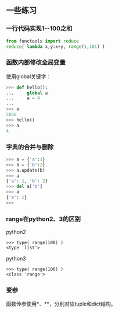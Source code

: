 ## 一些练习

### 一行代码实现1--100之和
```python
from functools import reduce
reduce( lambda x,y:x+y, range(1,101) )
```

### 函数内部修改全局变量
使用global关键字：
```python
>>> def hello():
...     global a
...     a = 4
... 
>>> a
5050
>>> hello()
>>> a
4
```

### 字典的合并与删除
```python
>>> a = {'a':1}
>>> b = {'b':2}
>>> a.update(b)
>>> a
{'a': 1, 'b': 2}
>>> del a['b']
>>> a
{'a': 1}
>>> 
```

### range在python2、3的区别
python2
```
>>> type( range(100) )
<type 'list'>
```
python3
```
>>> type( range(100) )
<class 'range'>
```

### 变参
函数传参使用*、**，分别对应tuple和dict结构。
